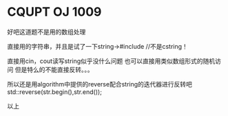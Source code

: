 # CQUPT OJ 1009

好吧这道题不是用的数组处理

直接用的字符串，并且是试了一下string->#include <string>//不是cstring！

直接用cin，cout读写string似乎没什么问题
也可以直接用类似数组形式的随机访问
但是特么的不能直接反转。。。

所以还是用algorithm中提供的reverse配合string的迭代器进行反转吧
std::reverse(str.begin(),str.end());

以上
